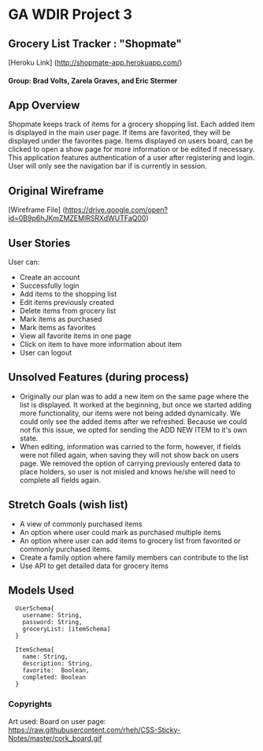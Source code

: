 # GA WDIR Project 3

## Grocery List Tracker : "Shopmate"

[Heroku Link] (http://shopmate-app.herokuapp.com/)

#### Group: Brad Volts, Zarela Graves, and Eric Stermer

## App Overview

Shopmate keeps track of items for a grocery shopping list. Each added item is displayed in the main user page. If items are favorited, they will be displayed under the favorites page.
Items displayed on users board, can be clicked to open a show page for more information or be edited if necessary.
This application features authentication of a user after registering and login. User will only see the navigation bar if is currently in session.

## Original Wireframe

[Wireframe File] (https://drive.google.com/open?id=0B9p6hJKmZMZEMlRSRXdWUTFaQ00)

## User Stories

User can:
* Create an account
* Successfully login
* Add items to the shopping list
* Edit items previously created
* Delete items from grocery list
* Mark items as purchased
* Mark items as favorites
* View all favorite items in one page
* Click on item to have more information about item
* User can logout

## Unsolved Features (during process)

* Originally our plan was to add a new item on the same page where the list is displayed. It worked at the beginning, but once we started adding more functionality, our items were not being added dynamically. We could only see the added items after we refreshed. Because we could not fix this issue, we opted for sending the ADD NEW ITEM to it's own state.
* When editing, information was carried to the form, however, if fields were not filled again, when saving they will not show back on users page. We removed the option of carrying previously entered data to place holders, so user is not misled and knows he/she will need to complete all fields again.

## Stretch Goals (wish list)

* A view of commonly purchased items
* An option where user could mark as purchased multiple items
* An option where user can add items to grocery list from favorited or commonly purchased items.
* Create a family option where family members can contribute to the list
* Use API to get detailed data for grocery items

## Models Used

```
  UserSchema{
    username: String,
    password: String,
    groceryList: [itemSchema]
  }

  ItemSchema{
    name: String,
    description: String,
    favorite:  Boolean,
    completed: Boolean
  }

```

### Copyrights
Art used:
Board on user page: https://raw.githubusercontent.com/rheh/CSS-Sticky-Notes/master/cork_board.gif
